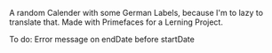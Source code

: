 A random Calender with some German Labels, because I'm to lazy to translate that. Made with Primefaces for a Lerning Project.

To do:
Error message on endDate before startDate
